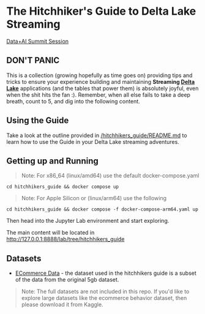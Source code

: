 # The Hitchhiker's Guide to Delta Lake Streaming
[Data+AI Summit Session](https://www.databricks.com/dataaisummit/session/hitchhikers-guide-delta-lake-streaming)

## DON'T PANIC
This is a collection (growing hopefully as time goes on) providing tips and tricks to ensure your experience building and maintaining **Streaming [Delta Lake](https://delta.io/)** applications (and the tables that power them) is absolutely joyful, even when the shit hits the fan :). Remember, when all else fails to take a deep breath, count to 5, and dig into the following content.

## Using the Guide
Take a look at the outline provided in [/hitchhikers_guide/README.md](./hitchhikers_guide/README.md) to learn how to use the Guide in your Delta Lake streaming adventures.


## Getting up and Running
> Note: For x86_64 (linux/amd64) use the default docker-compose.yaml
~~~
cd hitchhikers_guide && docker compose up
~~~

> Note: For Apple Silicon or (linux/arm64) use the following
~~~
cd hitchhikers_guide && docker compose -f docker-compose-arm64.yaml up
~~~

Then head into the Jupyter Lab environment and start exploring.

The main content will be located in 
http://127.0.0.1:8888/lab/tree/hitchhikers_guide

## Datasets
* [ECommerce Data](https://www.kaggle.com/datasets/mkechinov/ecommerce-behavior-data-from-multi-category-store) - the dataset used in the hitchhikers guide is a subset of the data from the original 5gb dataset.

> Note: The full datasets are not included in this repo. If you'd like to explore large datasets like the ecommerce behavior dataset, then please download it from Kaggle.

